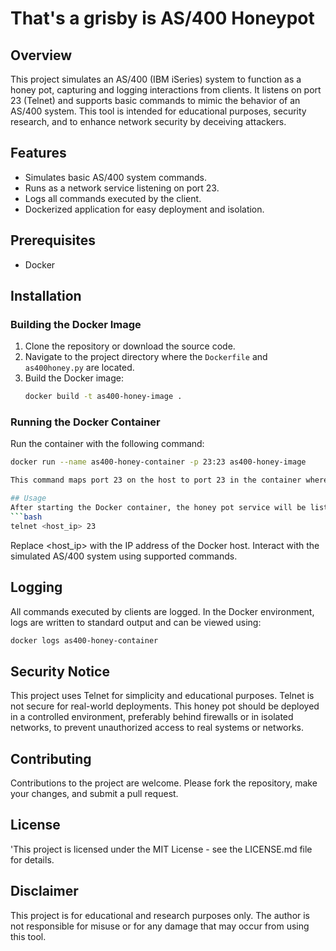 # That's a grisby is AS/400 Honeypot

## Overview
This project simulates an AS/400 (IBM iSeries) system to function as a honey pot, capturing and logging interactions from clients. It listens on port 23 (Telnet) and supports basic commands to mimic the behavior of an AS/400 system. This tool is intended for educational purposes, security research, and to enhance network security by deceiving attackers.

## Features
- Simulates basic AS/400 system commands.
- Runs as a network service listening on port 23.
- Logs all commands executed by the client.
- Dockerized application for easy deployment and isolation.

## Prerequisites
- Docker

## Installation

### Building the Docker Image
1. Clone the repository or download the source code.
2. Navigate to the project directory where the `Dockerfile` and `as400honey.py` are located.
3. Build the Docker image:
    ```bash
    docker build -t as400-honey-image .
    ```

### Running the Docker Container
Run the container with the following command:
```bash
docker run --name as400-honey-container -p 23:23 as400-honey-image

This command maps port 23 on the host to port 23 in the container where the honey pot service is listening.

## Usage
After starting the Docker container, the honey pot service will be listening on port 23. You can connect to it using a Telnet client:
```bash
telnet <host_ip> 23
```

Replace <host_ip> with the IP address of the Docker host. Interact with the simulated AS/400 system using supported commands.

## Logging
All commands executed by clients are logged. In the Docker environment, logs are written to standard output and can be viewed using:
```bash
docker logs as400-honey-container
```

## Security Notice
This project uses Telnet for simplicity and educational purposes. Telnet is not secure for real-world deployments. This honey pot should be deployed in a controlled environment, preferably behind firewalls or in isolated networks, to prevent unauthorized access to real systems or networks.

## Contributing
Contributions to the project are welcome. Please fork the repository, make your changes, and submit a pull request.

## License
'This project is licensed under the MIT License - see the LICENSE.md file for details.

## Disclaimer
This project is for educational and research purposes only. The author is not responsible for misuse or for any damage that may occur from using this tool.
